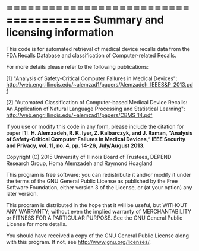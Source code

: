 ======================================
Summary and licensing information
======================================
This code is for automated retrieval of medical device recalls data from the FDA Recalls Database and classification of Computer-related Recalls.

For more details please refer to the following publications:

[1] "Analysis of Safety-Critical Computer Failures in Medical Devices": http://web.engr.illinois.edu/~alemzad1/papers/Alemzadeh_IEEES&P_2013.pdf

[2] "Automated Classification of Computer-based Medical Device Recalls: An Application of Natural Language Processing and Statistical Learning": http://web.engr.illinois.edu/~alemzad1/papers/CBMS_14.pdf

If you use or modify this code in any form, please include the citation for paper [1]:
**H. Alemzadeh, R. K. Iyer, Z. Kalbarczyk, and J. Raman, “Analysis of Safety-Critical Computer Failures in Medical Devices,” IEEE Security and Privacy, vol. 11, no. 4, pp. 14-26, July/August 2013.**


Copyright (C) 2015 University of Illinois Board of Trustees, DEPEND Research Group, Homa Alemzadeh and Raymond Hoagland

This program is free software: you can redistribute it and/or modify
it under the terms of the GNU General Public License as published by
the Free Software Foundation, either version 3 of the License, or
(at your option) any later version.

This program is distributed in the hope that it will be useful,
but WITHOUT ANY WARRANTY; without even the implied warranty of
MERCHANTABILITY or FITNESS FOR A PARTICULAR PURPOSE.  See the
GNU General Public License for more details.

You should have received a copy of the GNU General Public License
along with this program.  If not, see <http://www.gnu.org/licenses/>.
